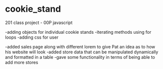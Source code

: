 # cookie_stand
201 class project - 00P javascript

-adding objects for individual cookie stands
-iterating methods using for loops
-adding css for user

-added sales page along with different lorem to give Pat an idea as to how his website will look
-added store data that can be manipulated dynamically and formatted in a table
-gave some functionality in terms of being able to add more stores
